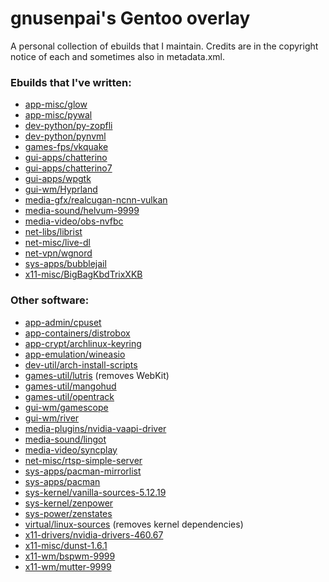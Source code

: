 # gnusenpai's Gentoo overlay
A personal collection of ebuilds that I maintain.
Credits are in the copyright notice of each and sometimes also in metadata.xml.

### Ebuilds that I've written:
- [app-misc/glow](app-misc/glow)
- [app-misc/pywal](app-misc/pywal)
- [dev-python/py-zopfli](dev-python/py-zopfli)
- [dev-python/pynvml](dev-python/pynvml)
- [games-fps/vkquake](games-fps/vkquake)
- [gui-apps/chatterino](gui-apps/chatterino)
- [gui-apps/chatterino7](gui-apps/chatterino7)
- [gui-apps/wpgtk](gui-apps/wpgtk)
- [gui-wm/Hyprland](gui-wm/Hyprland)
- [media-gfx/realcugan-ncnn-vulkan](media-gfx/realcugan-ncnn-vulkan)
- [media-sound/helvum-9999](media-sound/helvum)
- [media-video/obs-nvfbc](media-video/obs-nvfbc)
- [net-libs/librist](net-libs/librist)
- [net-misc/live-dl](net-misc/live-dl)
- [net-vpn/wgnord](net-vpn/wgnord)
- [sys-apps/bubblejail](sys-apps/bubblejail)
- [x11-misc/BigBagKbdTrixXKB](x11-misc/BigBagKbdTrixXKB)

### Other software:
- [app-admin/cpuset](app-admin/cpuset)
- [app-containers/distrobox](app-containers/distrobox)
- [app-crypt/archlinux-keyring](app-crypt/archlinux-keyring)
- [app-emulation/wineasio](app-emulation/wineasio)
- [dev-util/arch-install-scripts](dev-util/arch-install-scripts)
- [games-util/lutris](games-util/lutris) (removes WebKit)
- [games-util/mangohud](games-util/mangohud)
- [games-util/opentrack](games-util/opentrack)
- [gui-wm/gamescope](gui-wm/gamescope)
- [gui-wm/river](gui-wm/river)
- [media-plugins/nvidia-vaapi-driver](media-plugins/nvidia-vaapi-driver)
- [media-sound/lingot](media-sound/lingot)
- [media-video/syncplay](media-video/syncplay)
- [net-misc/rtsp-simple-server](net-misc/rtsp-simple-server)
- [sys-apps/pacman-mirrorlist](sys-apps/pacman-mirrorlist)
- [sys-apps/pacman](sys-apps/pacman)
- [sys-kernel/vanilla-sources-5.12.19](sys-kernel/vanilla-sources)
- [sys-kernel/zenpower](sys-kernel/zenpower)
- [sys-power/zenstates](sys-power/zenstates)
- [virtual/linux-sources](virtual/linux-sources) (removes kernel dependencies)
- [x11-drivers/nvidia-drivers-460.67](x11-drivers/nvidia-drivers)
- [x11-misc/dunst-1.6.1](x11-misc/dunst)
- [x11-wm/bspwm-9999](x11-wm/bspwm)
- [x11-wm/mutter-9999](x11-wm/mutter)

